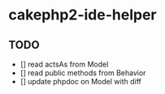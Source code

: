 # cakephp2-ide-helper

## TODO
- [] read actsAs from Model
- [] read public methods from Behavior
- [] update phpdoc on Model with diff
